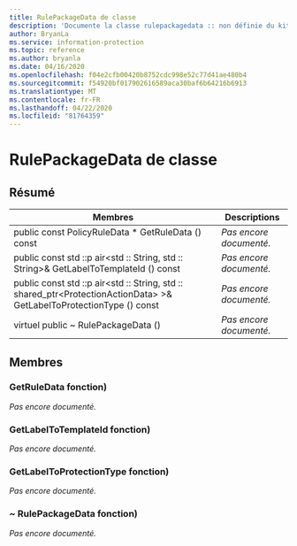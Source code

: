 ```yaml
---
title: RulePackageData de classe
description: 'Documente la classe rulepackagedata :: non définie du kit de développement logiciel (SDK) Microsoft Information Protection (MIP).'
author: BryanLa
ms.service: information-protection
ms.topic: reference
ms.author: bryanla
ms.date: 04/16/2020
ms.openlocfilehash: f04e2cfb00420b8752cdc998e52c77d41ae480b4
ms.sourcegitcommit: f54920bf017902616589aca30baf6b64216b6913
ms.translationtype: MT
ms.contentlocale: fr-FR
ms.lasthandoff: 04/22/2020
ms.locfileid: "81764359"
---
```

# <a name="class-rulepackagedata"></a>RulePackageData de classe 
  
## <a name="summary"></a>Résumé
 Membres                        | Descriptions                                
--------------------------------|---------------------------------------------
public const PolicyRuleData * GetRuleData () const  | _Pas encore documenté._
public const std ::p air\<std :: String, std :: String\>& GetLabelToTemplateId () const  | _Pas encore documenté._
public const std ::p air\<std :: String, std :: shared_ptr\<ProtectionActionData\> \>& GetLabelToProtectionType () const  | _Pas encore documenté._
virtuel public ~ RulePackageData ()  | _Pas encore documenté._
  
## <a name="members"></a>Membres
  
### <a name="getruledata-function"></a>GetRuleData fonction)
_Pas encore documenté._

  
### <a name="getlabeltotemplateid-function"></a>GetLabelToTemplateId fonction)
_Pas encore documenté._

  
### <a name="getlabeltoprotectiontype-function"></a>GetLabelToProtectionType fonction)
_Pas encore documenté._

  
### <a name="rulepackagedata-function"></a>~ RulePackageData fonction)
_Pas encore documenté._
